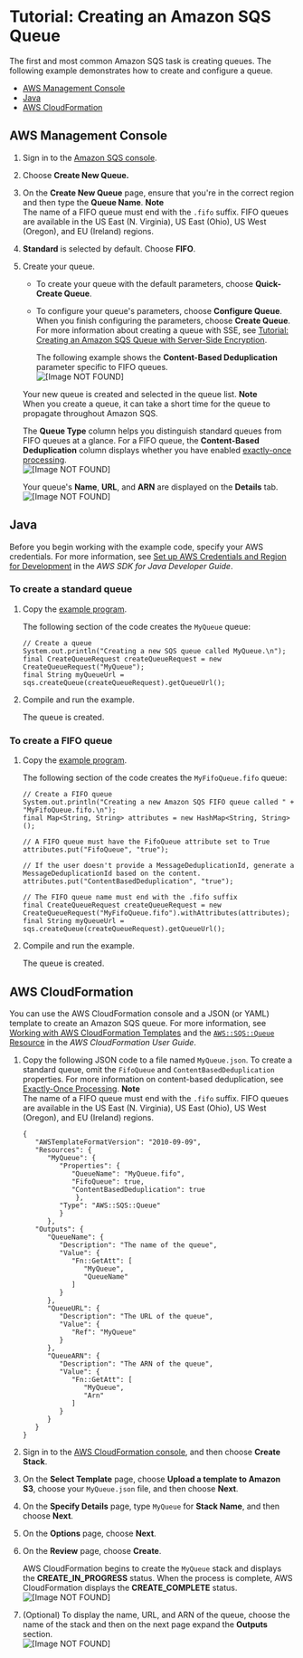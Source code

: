 # Tutorial: Creating an Amazon SQS Queue<a name="sqs-create-queue"></a>

The first and most common Amazon SQS task is creating queues\. The following example demonstrates how to create and configure a queue\.


+ [AWS Management Console](#create-queue-console)
+ [Java](#create-queue-java)
+ [AWS CloudFormation](#create-queue-cloudformation)

## AWS Management Console<a name="create-queue-console"></a>

1. Sign in to the [Amazon SQS console](https://console.aws.amazon.com/sqs/)\.

1. Choose **Create New Queue\.**

1. On the **Create New Queue** page, ensure that you're in the correct region and then type the **Queue Name**\.
**Note**  
The name of a FIFO queue must end with the `.fifo` suffix\. FIFO queues are available in the US East \(N\. Virginia\), US East \(Ohio\), US West \(Oregon\), and EU \(Ireland\) regions\.

1. **Standard** is selected by default\. Choose **FIFO**\.

1. Create your queue\.

   + To create your queue with the default parameters, choose **Quick\-Create Queue**\.

   + To configure your queue's parameters, choose **Configure Queue**\. When you finish configuring the parameters, choose **Create Queue**\. For more information about creating a queue with SSE, see [Tutorial: Creating an Amazon SQS Queue with Server\-Side Encryption](sqs-create-queue-sse.md)\.

     The following example shows the **Content\-Based Deduplication** parameter specific to FIFO queues\.  
![\[Image NOT FOUND\]](http://docs.aws.amazon.com/AWSSimpleQueueService/latest/SQSDeveloperGuide/images/sqs-tutorials-creating-queue-configure-parameters.png)

   Your new queue is created and selected in the queue list\.
**Note**  
When you create a queue, it can take a short time for the queue to propagate throughout Amazon SQS\.

   The **Queue Type** column helps you distinguish standard queues from FIFO queues at a glance\. For a FIFO queue, the **Content\-Based Deduplication** column displays whether you have enabled [exactly\-once processing](FIFO-queues.md#FIFO-queues-exactly-once-processing)\.  
![\[Image NOT FOUND\]](http://docs.aws.amazon.com/AWSSimpleQueueService/latest/SQSDeveloperGuide/images/sqs-tutorials-creating-queue-queue-type-content-based-deduplication-columns.png)

   Your queue's **Name**, **URL**, and **ARN** are displayed on the **Details** tab\.  
![\[Image NOT FOUND\]](http://docs.aws.amazon.com/AWSSimpleQueueService/latest/SQSDeveloperGuide/images/sqs-tutorials-creating-queue-details-url-arn.png)

## Java<a name="create-queue-java"></a>

Before you begin working with the example code, specify your AWS credentials\. For more information, see [Set up AWS Credentials and Region for Development](http://docs.aws.amazon.com/sdk-for-java/v1/developer-guide/setup-credentials.html) in the *AWS SDK for Java Developer Guide*\.

### To create a standard queue<a name="create-queue-java-standard"></a>

1. Copy the [example program](standard-queues-getting-started-java.md)\.

   The following section of the code creates the `MyQueue` queue:

   ```
   // Create a queue
   System.out.println("Creating a new SQS queue called MyQueue.\n");
   final CreateQueueRequest createQueueRequest = new CreateQueueRequest("MyQueue");
   final String myQueueUrl = sqs.createQueue(createQueueRequest).getQueueUrl();
   ```

1. Compile and run the example\.

   The queue is created\.

### To create a FIFO queue<a name="create-queue-java-FIFO"></a>

1. Copy the [example program](FIFO-queues-getting-started-java.md)\.

   The following section of the code creates the `MyFifoQueue.fifo` queue:

   ```
   // Create a FIFO queue
   System.out.println("Creating a new Amazon SQS FIFO queue called " + "MyFifoQueue.fifo.\n");
   final Map<String, String> attributes = new HashMap<String, String>();
   
   // A FIFO queue must have the FifoQueue attribute set to True
   attributes.put("FifoQueue", "true");
   
   // If the user doesn't provide a MessageDeduplicationId, generate a MessageDeduplicationId based on the content.
   attributes.put("ContentBasedDeduplication", "true");
   
   // The FIFO queue name must end with the .fifo suffix
   final CreateQueueRequest createQueueRequest = new CreateQueueRequest("MyFifoQueue.fifo").withAttributes(attributes);
   final String myQueueUrl = sqs.createQueue(createQueueRequest).getQueueUrl();
   ```

1. Compile and run the example\.

   The queue is created\.

## AWS CloudFormation<a name="create-queue-cloudformation"></a>

You can use the AWS CloudFormation console and a JSON \(or YAML\) template to create an Amazon SQS queue\. For more information, see [Working with AWS CloudFormation Templates](http://docs.aws.amazon.com/AWSCloudFormation/latest/UserGuide/template-guide.html) and the [`AWS::SQS::Queue` Resource](http://docs.aws.amazon.com/AWSCloudFormation/latest/UserGuide/aws-properties-sqs-queues.html) in the *AWS CloudFormation User Guide*\.

1. Copy the following JSON code to a file named `MyQueue.json`\. To create a standard queue, omit the `FifoQueue` and `ContentBasedDeduplication` properties\. For more information on content\-based deduplication, see [Exactly\-Once Processing](FIFO-queues.md#FIFO-queues-exactly-once-processing)\.
**Note**  
The name of a FIFO queue must end with the `.fifo` suffix\. FIFO queues are available in the US East \(N\. Virginia\), US East \(Ohio\), US West \(Oregon\), and EU \(Ireland\) regions\.

   ```
   {
      "AWSTemplateFormatVersion": "2010-09-09",
      "Resources": {
         "MyQueue": {
            "Properties": {
               "QueueName": "MyQueue.fifo",
               "FifoQueue": true,
               "ContentBasedDeduplication": true
                },
            "Type": "AWS::SQS::Queue"
            }
         },
      "Outputs": {
         "QueueName": {
            "Description": "The name of the queue",
            "Value": {
               "Fn::GetAtt": [
                  "MyQueue",
                  "QueueName"
               ]
            }
         },
         "QueueURL": {
            "Description": "The URL of the queue",
            "Value": {
               "Ref": "MyQueue"
            }
         },
         "QueueARN": {
            "Description": "The ARN of the queue",
            "Value": {
               "Fn::GetAtt": [
                  "MyQueue",
                  "Arn"
               ]
            }
         }
      }
   }
   ```

1. Sign in to the [AWS CloudFormation console](https://console.aws.amazon.com/cloudformation), and then choose **Create Stack**\.

1. On the **Select Template** page, choose **Upload a template to Amazon S3**, choose your `MyQueue.json` file, and then choose **Next**\.

1. On the **Specify Details** page, type `MyQueue` for **Stack Name**, and then choose **Next**\.

1. On the **Options** page, choose **Next**\.

1. On the **Review** page, choose **Create**\.

   AWS CloudFormation begins to create the `MyQueue` stack and displays the **CREATE\_IN\_PROGRESS** status\. When the process is complete, AWS CloudFormation displays the **CREATE\_COMPLETE** status\.  
![\[Image NOT FOUND\]](http://docs.aws.amazon.com/AWSSimpleQueueService/latest/SQSDeveloperGuide/images/sqs-tutorials-creating-queue-cfn-create-complete.png)

1. \(Optional\) To display the name, URL, and ARN of the queue, choose the name of the stack and then on the next page expand the **Outputs** section\.  
![\[Image NOT FOUND\]](http://docs.aws.amazon.com/AWSSimpleQueueService/latest/SQSDeveloperGuide/images/sqs-tutorials-creating-queue-cfn-name-URL-ARN.png)